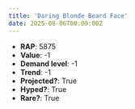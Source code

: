 ```yaml
---
title: 'Daring Blonde Beard Face'
date: 2025-08-06T00:00:00Z
---
```

- **RAP**: 5875
- **Value**: -1
- **Demand level**: -1
- **Trend**: -1
- **Projected?**: True
- **Hyped?**: True
- **Rare?**: True
